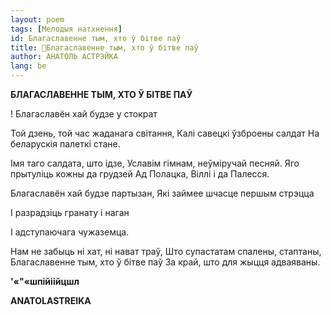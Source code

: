 ```yaml
---
layout: poem
tags: [Мелодыя натхнення]
id: Благаславенне тым, хто ў бітве паў
title: 🚧Благаславенне тым, хто ў бітве паў
author: АНАТОЛЬ АСТРЭЙКА
lang: be
---
```



 
**БЛАГАСЛАВЕННЕ ТЫМ, ХТО  Ў БІТВЕ ПАЎ**

! Благаславён хай будзе у стократ

Той дзень, той час жаданага світання, Калі савецкі ўзброены салдат На беларускія палеткі стане.

Імя таго салдата, што ідзе, Уславім гімнам, неўміручай песняй. Яго прытуліць кожны да грудзей Ад Полацка, Віллі і да Палесся.

Благаславён хай будзе партызан, Які займее шчасце першым стрэцца

I разрадзіць гранату і наган

I адступаючага чужаземца.

Нам не забыць ні хат, ні нават траў, Што супастатам спалены, стаптаны, Благаславенне тым, хто ў бітве паў За край, што для жыцця адваяваны.

**'«"«шпійіійцшл**

**ANATOLASTREIKA**

  